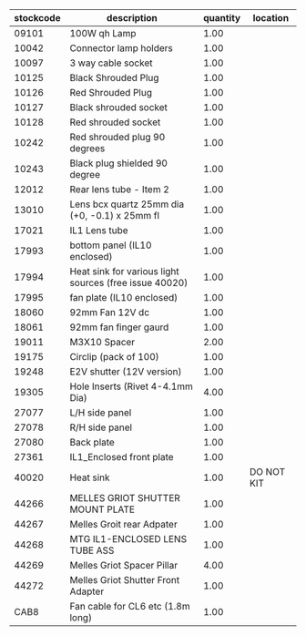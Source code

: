 |stockcode|description|quantity|location|
|---------|-----------|--------|--------|
|09101|100W qh Lamp|1.00||
|10042|Connector lamp holders|1.00||
|10097|3 way cable socket|1.00||
|10125|Black Shrouded Plug|1.00||
|10126|Red Shrouded Plug|1.00||
|10127|Black shrouded socket|1.00||
|10128|Red shrouded socket|1.00||
|10242|Red shrouded plug 90 degrees|1.00||
|10243|Black plug shielded 90 degree|1.00||
|12012|Rear lens tube - Item 2|1.00||
|13010|Lens bcx quartz 25mm dia (+0, -0.1) x 25mm fl|1.00||
|17021|IL1 Lens tube|1.00||
|17993|bottom panel (IL10 enclosed)|1.00||
|17994|Heat sink for various light sources (free issue 40020)|1.00||
|17995|fan plate (IL10 enclosed)|1.00||
|18060|92mm Fan 12V dc|1.00||
|18061|92mm fan finger gaurd|1.00||
|19011|M3X10 Spacer|2.00||
|19175|Circlip (pack of 100)|1.00||
|19248|E2V shutter (12V version)|1.00||
|19305|Hole Inserts (Rivet 4-4.1mm Dia)|4.00||
|27077|L/H side panel|1.00||
|27078|R/H side panel|1.00||
|27080|Back plate|1.00||
|27361|IL1_Enclosed front plate|1.00||
|40020|Heat sink|1.00|DO NOT KIT|
|44266|MELLES GRIOT SHUTTER MOUNT PLATE|1.00||
|44267|Melles Groit rear Adpater|1.00||
|44268|MTG IL1-ENCLOSED LENS TUBE ASS|1.00||
|44269|Melles Griot Spacer Pillar|4.00||
|44272|Melles Griot Shutter Front Adapter|1.00||
|CAB8|Fan cable for CL6 etc (1.8m long)|1.00||
